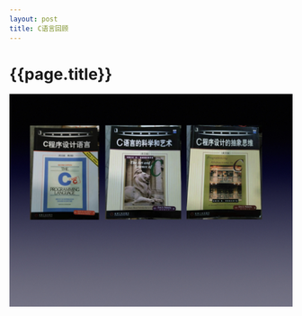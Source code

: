 ```yaml
---
layout: post
title: C语言回顾
---
```

{{page.title}}
==================================

<img src="/images/posts/2019-05-30/C_Programming_Language_textbook.jpeg">
